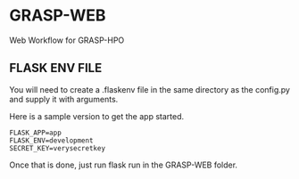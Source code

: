 # GRASP-WEB
Web Workflow for GRASP-HPO

## FLASK ENV FILE
You will need to create a .flaskenv file in the same directory as the config.py and supply it with arguments. 

Here is a sample version to get the app started.
```
FLASK_APP=app
FLASK_ENV=development
SECRET_KEY=verysecretkey
```
Once that is done, just run flask run in the GRASP-WEB folder.